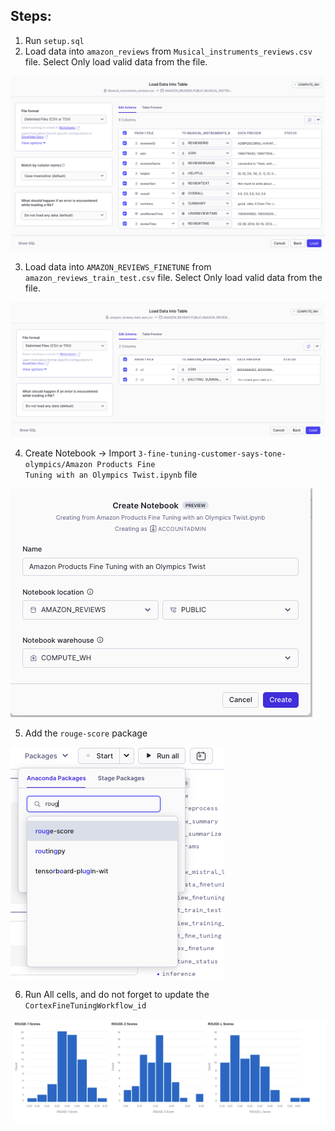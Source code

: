 ## Steps:
1. Run <code>setup.sql</code>
2. Load data into <code>amazon_reviews</code> from <code>Musical_instruments_reviews.csv</code> file. Select Only load valid data from the file.

![alt text](image.png)

3. Load data into <code>AMAZON_REVIEWS_FINETUNE</code> from <code>amazon_reviews_train_test.csv</code> file. Select Only load valid data from the file.

![alt text](image-4.png)

4. Create Notebook -> Import <code>3-fine-tuning-customer-says-tone-olympics/Amazon Products Fine Tuning with an Olympics Twist.ipynb</code> file

![alt text](image-1.png)

5. Add the <code>rouge-score</code> package

![alt text](image-2.png)


6. Run All cells, and do not forget to update the <code>CortexFineTuningWorkflow_id</code> 


![alt text](image-5.png)